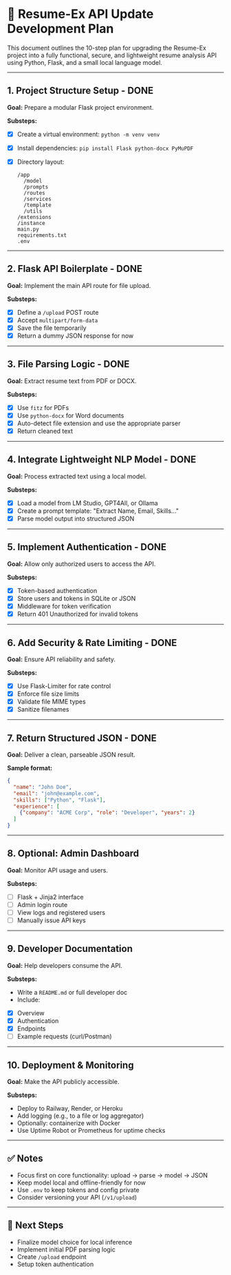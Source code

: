 # 📄 Resume-Ex API Update Development Plan

This document outlines the 10-step plan for upgrading the Resume-Ex project into a fully functional, secure, and lightweight resume analysis API using Python, Flask, and a small local language model.

---

## 1. Project Structure Setup - DONE
 
**Goal:** Prepare a modular Flask project environment.

**Substeps:**

- [x] Create a virtual environment: `python -m venv venv`
- [x] Install dependencies: `pip install Flask python-docx PyMuPDF`
- [x] Directory layout:

  ```
  /app
    /model
    /prompts
    /routes
    /services
    /template
    /utils
  /extensions
  /instance
  main.py
  requirements.txt
  .env
  ```

---

## 2. Flask API Boilerplate - DONE

**Goal:** Implement the main API route for file upload.

**Substeps:**

- [x] Define a `/upload` POST route
- [x] Accept `multipart/form-data`
- [x] Save the file temporarily
- [x] Return a dummy JSON response for now

---

## 3. File Parsing Logic - DONE

**Goal:** Extract resume text from PDF or DOCX.

**Substeps:**

- [x] Use `fitz` for PDFs
- [x] Use `python-docx` for Word documents
- [x] Auto-detect file extension and use the appropriate parser
- [x] Return cleaned text

---

## 4. Integrate Lightweight NLP Model - DONE

**Goal:** Process extracted text using a local model.

**Substeps:**

- [x] Load a model from LM Studio, GPT4All, or Ollama
- [x] Create a prompt template: "Extract Name, Email, Skills..."
- [x] Parse model output into structured JSON

---

## 5. Implement Authentication - DONE

**Goal:** Allow only authorized users to access the API.

**Substeps:**

- [x] Token-based authentication
- [x] Store users and tokens in SQLite or JSON
- [x] Middleware for token verification
- [x] Return 401 Unauthorized for invalid tokens

---

## 6. Add Security & Rate Limiting - DONE

**Goal:** Ensure API reliability and safety.

**Substeps:**

- [X] Use Flask-Limiter for rate control
- [X] Enforce file size limits
- [x] Validate file MIME types
- [x] Sanitize filenames

---

## 7. Return Structured JSON - DONE

**Goal:** Deliver a clean, parseable JSON result.

**Sample format:**

```json
{
  "name": "John Doe",
  "email": "john@example.com",
  "skills": ["Python", "Flask"],
  "experience": [
    {"company": "ACME Corp", "role": "Developer", "years": 2}
  ]
}
```

---

## 8. Optional: Admin Dashboard

**Goal:** Monitor API usage and users.

**Substeps:**

- [ ] Flask + Jinja2 interface
- [ ] Admin login route
- [ ] View logs and registered users
- [ ] Manually issue API keys

---

## 9. Developer Documentation

**Goal:** Help developers consume the API.

**Substeps:**

* Write a `README.md` or full developer doc
* Include:

- [X] Overview
- [X] Authentication
- [X] Endpoints
- [ ] Example requests (curl/Postman)

---

## 10. Deployment & Monitoring

**Goal:** Make the API publicly accessible.

**Substeps:**

* Deploy to Railway, Render, or Heroku
* Add logging (e.g., to a file or log aggregator)
* Optionally: containerize with Docker
* Use Uptime Robot or Prometheus for uptime checks

---

## ✅ Notes

* Focus first on core functionality: upload → parse → model → JSON
* Keep model local and offline-friendly for now
* Use `.env` to keep tokens and config private
* Consider versioning your API (`/v1/upload`)

---

## 📌 Next Steps

* Finalize model choice for local inference
* Implement initial PDF parsing logic
* Create `/upload` endpoint
* Setup token authentication
